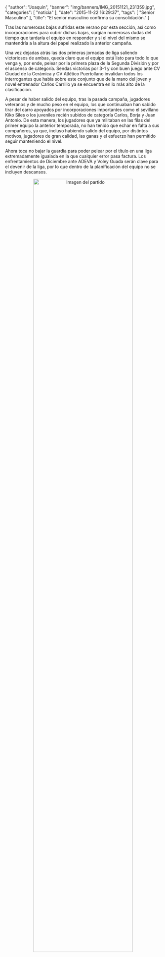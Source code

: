 {
  "author": "Joaquín", 
  "banner": "img/banners/IMG_20151121_231359.jpg", 
  "categories": [
    "noticia"
  ], 
  "date": "2015-11-22 16:29:37", 
  "tags": [
    "Senior Masculino"
  ], 
  "title": "El senior masculino confirma su consolidación."
}

Tras las numerosas bajas sufridas este verano por esta sección, así como incorporaciones para cubrir dichas bajas, surgían numerosas dudas del tiempo que tardaría el equipo en responder y si el nivel del mismo se mantendría a la altura del papel realizado la anterior campaña.

Una vez dejadas atrás las dos primeras jornadas de liga saliendo victoriosos de ambas, queda claro que el equipo está listo para todo lo que venga y, por ende, pelear por la primera plaza de la Segunda División y por el ascenso de categoría. Sendas victorias por 3-1 y con buen juego ante CV Ciudad de la Cerámica y CV Atlético Puertollano invalidan todos los interrogantes que había sobre este conjunto que de la mano del joven y novel entrenador Carlos Carrillo ya se encuentra en lo más alto de la clasificación.

A pesar de haber salido del equipo, tras la pasada campaña, jugadores veteranos y de mucho peso en el equipo, los que continuaban han sabido tirar del carro apoyados por incorporaciones importantes como el sevillano Kiko Siles o los juveniles recién subidos de categoría Carlos, Borja y Juan Antonio. De esta manera, los jugadores que ya militaban en las filas del primer equipo la anterior temporada, no han tenido que echar en falta a sus compañeros, ya que, incluso habiendo salido del equipo, por distintos motivos, jugadores de gran calidad, las ganas y el esfuerzo han permitido seguir manteniendo el nivel.

Ahora toca no bajar la guardia para poder pelear por el título en una liga extremadamente igualada en la que cualquier error pasa factura. Los enfrentamientos de Diciembre ante ADEVA y Voley Guada serán clave para el devenir de la liga, por lo que dentro de la planificación del equipo no se incluyen descansos.

<center>
<a target="_new" href="http://www.advmiguelturra.org/img/banners/IMG_20151121_231359.jpg"> 
<img alt="Imagen del partido" width="80%" align="center" src="http://www.advmiguelturra.org/img/banners/IMG_20151121_231359.jpg"/> </a> </center>

